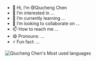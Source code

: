- 👋 Hi, I’m @Qiucheng Chen
- 👀 I’m interested in ...
- 🌱 I’m currently learning ...
- 💞️ I’m looking to collaborate on ...
- 📫 How to reach me ...
- 😄 Pronouns: ...
- ⚡ Fun fact: ...

![Qiucheng Chen's Most used languages](https://github-readme-stats.vercel.app/api/top-langs?username=Trouverecc&hide=VHDL,verilog,html&show_icons=true&count_private=true&theme=gotham)
<!---
Trouverecc/Trouverecc is a ✨ special ✨ repository because its `README.md` (this file) appears on your GitHub profile.
You can click the Preview link to take a look at your changes.
--->
